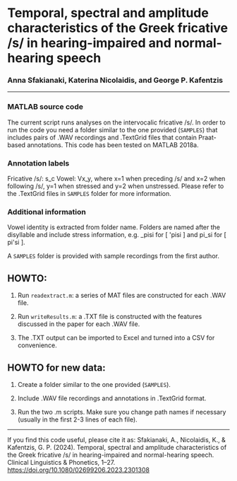 # Temporal, spectral and amplitude characteristics of the Greek fricative /s/ in hearing-impaired and normal-hearing speech

### Anna Sfakianaki, Katerina Nicolaidis, and George P. Kafentzis
---

### MATLAB source code 

The current script runs analyses on the intervocalic fricative /s/. In order to run the code you need a folder similar to the one provided (`SAMPLES`) that includes pairs of .WAV recordings and .TextGrid files that contain Praat-based annotations. This code has been tested on MATLAB 2018a.

### Annotation labels
Fricative /s/: s_c
Vowel: Vx_y, where x=1 when preceding /s/ and x=2 when following /s/, y=1 when stressed and y=2 when unstressed. Please refer to the .TextGrid files in `SAMPLES` folder for more information.

### Additional information
Vowel identity is extracted from folder name. Folders are named after the disyllable and include stress information, e.g. _pisi for [ 'pisi ] and pi_si for [ pi'si ].

A `SAMPLES` folder is provided with sample recordings from the first author.

## HOWTO:

1. Run `readextract.m`: a series of MAT files are constructed for each .WAV file.

2. Run `writeResults.m`: a .TXT file is constructed with the features discussed in the paper for each .WAV file.

3. The .TXT output can be imported to Excel and turned into a CSV for convenience.

## HOWTO for new data:

1. Create a folder similar to the one provided (`SAMPLES`).

2. Include .WAV file recordings and annotations in .TextGrid format.

3. Run the two .m scripts. Make sure you change path names if necessary (usually in the first 2-3 lines of each file).

---

If you find this code useful, please cite it as:
Sfakianaki, A., Nicolaidis, K., & Kafentzis, G. P. (2024). Temporal, spectral and amplitude characteristics of the Greek fricative /s/ in hearing-impaired and normal-hearing speech. Clinical Linguistics & Phonetics, 1–27. https://doi.org/10.1080/02699206.2023.2301308
